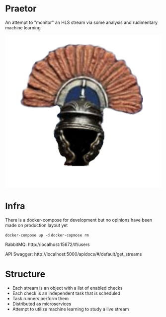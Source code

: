 # Praetor
An attempt to "monitor" an HLS stream via some 
analysis and rudimentary machine learning

![Praetor](static/praetor.png)

# Infra
There is a docker-compose for development but no opinions have been made on production layout yet

`docker-compose up -d`
`docker-copmose rm`

RabbitMQ: http://localhost:15672/#/users

API Swagger: http://localhost:5000/apidocs/#/default/get_streams

# Structure

* Each stream is an object with a list of enabled checks
* Each check is an independent task that is scheduled
* Task runners perform them
* Distributed as microservices
* Attempt to utilize machine learning to study a live stream